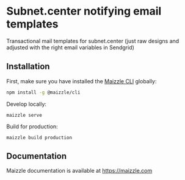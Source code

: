 # Subnet.center notifying email templates

Transactional mail templates for subnet.center (just raw designs and adjusted with the right email variables in Sendgrid)

## Installation

First, make sure you have installed the [Maizzle CLI](https://maizzle.com/docs/installation/#install-the-cli-globally) globally:

```sh
npm install -g @maizzle/cli
```

Develop locally:

```
maizzle serve
```

Build for production:

```
maizzle build production
```

## Documentation

Maizzle documentation is available at https://maizzle.com
